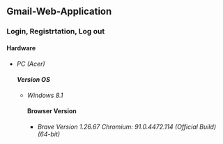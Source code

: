 <h2>Gmail-Web-Application</h2>
<h3>Login, Registrtation, Log out</h3>
<h4><strong>Hardware</strong></h4>
<ul>
   <li><em>PC (Acer)</li>
<h4><strong>Version OS</h4></em></strong>
<ul>
  <li><em>Windows 8.1</em></li>
<h4><strong>Browser Version</h4></em></strong>
<ul>
<li><em>Brave Version 1.26.67 Chromium: 91.0.4472.114 (Official Build) (64-bit)</em></li>
  
